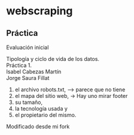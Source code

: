 # webscraping

## Práctica 

Evaluación inicial

Tipología y ciclo de vida de los datos. <br>
Práctica 1. <br>
Isabel Cabezas Martín <br>
Jorge Saura Fillat <br>



1) el archivo robots.txt, --> parece que no tiene
2) el mapa del sitio web, -> Hay uno mirar footer
3) su tamaño,
4) la tecnología usada y 
5) el propietario del mismo.


Modificado desde mi fork
